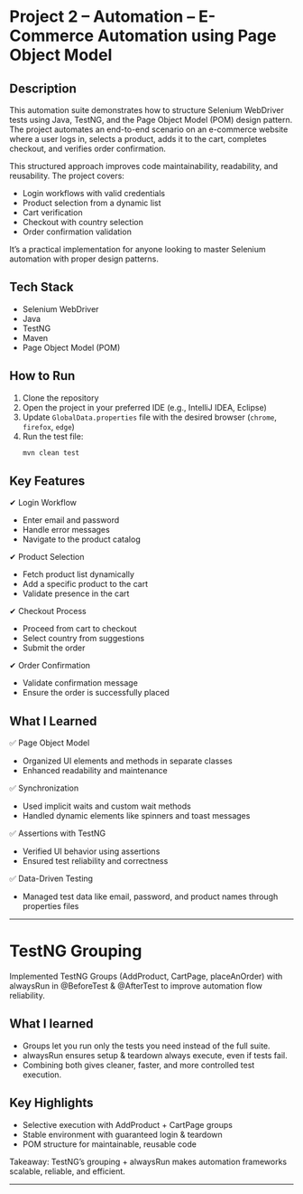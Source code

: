 # Project 2 – Automation – E-Commerce Automation using Page Object Model

## Description
This automation suite demonstrates how to structure Selenium WebDriver tests using Java, TestNG, and the Page Object Model (POM) design pattern. The project automates an end-to-end scenario on an e-commerce website where a user logs in, selects a product, adds it to the cart, completes checkout, and verifies order confirmation.

This structured approach improves code maintainability, readability, and reusability. The project covers:
- Login workflows with valid credentials
- Product selection from a dynamic list
- Cart verification
- Checkout with country selection
- Order confirmation validation

It’s a practical implementation for anyone looking to master Selenium automation with proper design patterns.

## Tech Stack
- Selenium WebDriver  
- Java  
- TestNG  
- Maven  
- Page Object Model (POM)

## How to Run
1. Clone the repository  
2. Open the project in your preferred IDE (e.g., IntelliJ IDEA, Eclipse)  
3. Update `GlobalData.properties` file with the desired browser (`chrome`, `firefox`, `edge`)  
4. Run the test file:  
   ```bash
   mvn clean test

## Key Features
✔ Login Workflow
* Enter email and password
* Handle error messages
* Navigate to the product catalog
  
✔ Product Selection
* Fetch product list dynamically
* Add a specific product to the cart
* Validate presence in the cart
  
✔ Checkout Process
* Proceed from cart to checkout
* Select country from suggestions
* Submit the order

✔ Order Confirmation
* Validate confirmation message
* Ensure the order is successfully placed

## What I Learned

✅ Page Object Model
* Organized UI elements and methods in separate classes
* Enhanced readability and maintenance

✅ Synchronization
* Used implicit waits and custom wait methods
* Handled dynamic elements like spinners and toast messages

✅ Assertions with TestNG
* Verified UI behavior using assertions
* Ensured test reliability and correctness

✅ Data-Driven Testing
* Managed test data like email, password, and product names through properties files

---
# TestNG Grouping
Implemented TestNG Groups (AddProduct, CartPage, placeAnOrder) with alwaysRun in @BeforeTest & @AfterTest to improve automation flow reliability.


##  What I learned
- Groups let you run only the tests you need instead of the full suite.
- alwaysRun ensures setup & teardown always execute, even if tests fail.
- Combining both gives cleaner, faster, and more controlled test execution.


## Key Highlights
- Selective execution with AddProduct + CartPage groups
- Stable environment with guaranteed login & teardown
- POM structure for maintainable, reusable code

Takeaway: TestNG’s grouping + alwaysRun makes automation frameworks scalable, reliable, and efficient.

---
